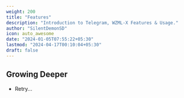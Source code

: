```yaml
---
weight: 200
title: "Features"
description: "Introduction to Telegram, WZML-X Features & Usage."
author: "SilentDemonSD"
icon: auto_awesome
date: "2024-01-05T07:55:22+05:30"
lastmod: "2024-04-17T00:10:04+05:30"
draft: false
---
```


## Growing Deeper
- Retry...
